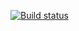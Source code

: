 [![Build status](https://ci.appveyor.com/api/projects/status/hdc5btfl3hh7xoiq/branch/main?svg=true)](https://ci.appveyor.com/project/Nataliya2020/homework-ajs-promises/branch/main)
